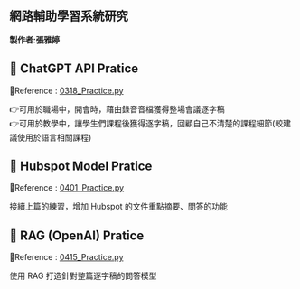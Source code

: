 ## 網路輔助學習系統研究 ##

**製作者:張雅婷**


**🔖 ChatGPT API Pratice**
------------------------------
🔗Reference : [0318_Practice.py](https://github.com/ChristineYa-Ting/net_learning/blob/main/0318_Practice.py)

👉可用於職場中，開會時，藉由錄音音檔獲得整場會議逐字稿  
👉可用於教學中，讓學生們課程後獲得逐字稿，回顧自己不清楚的課程細節(較建議使用於語言相關課程)


**🛒 Hubspot Model Pratice**
------------------------------
🔗Reference : [0401_Practice.py](https://github.com/ChristineYa-Ting/net_learning/blob/main/0401_Practice.py)

接續上篇的練習，增加 Hubspot 的文件重點摘要、問答的功能


**💫 RAG (OpenAI) Pratice**
------------------------------
🔗Reference : [0415_Practice.py](https://github.com/ChristineYa-Ting/net_learning/blob/main/0415_Practice.py)

使用 RAG 打造針對整篇逐字稿的問答模型
